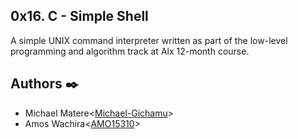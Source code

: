 ## 0x16. C - Simple Shell

A simple UNIX command interpreter written as part of the low-level programming and algorithm track at Alx 12-month course.


## Authors :black_nib:

* Michael Matere<[Michael-Gichamu](https://github.com/Michael-Gichamu)>
* Amos Wachira<[AMO15310](https://github.com/AMO15310)>


